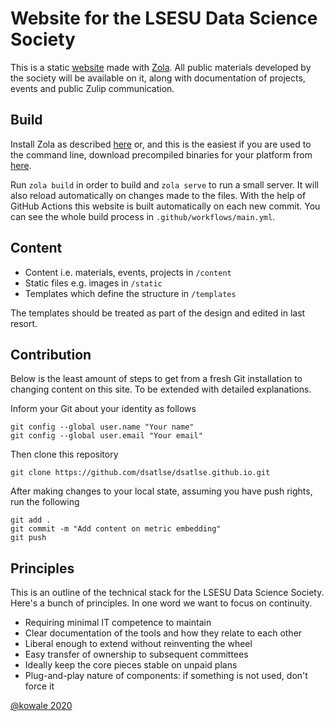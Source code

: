 # Website for the LSESU Data Science Society

This is a static [website](https://dsatlse.github.io/) made with [Zola](https://www.getzola.org/). All public materials developed by the society will be available on it, along with documentation of projects, events and public Zulip communication.

## Build

Install Zola as described [here](https://www.getzola.org/documentation/getting-started/installation/) or, and this is the easiest if you are used to the command line, download precompiled binaries for your platform from [here](https://github.com/getzola/zola/releases).

Run `zola build` in order to build and `zola serve` to run a small server. It will also reload automatically on changes made to the files. With the help of GitHub Actions this website is built automatically on each new commit. You can see the whole build process in `.github/workflows/main.yml`.

## Content

- Content i.e. materials, events, projects in `/content`
- Static files e.g. images in `/static`
- Templates which define the structure in `/templates`

The templates should be treated as part of the design and edited in last resort.

## Contribution

Below is the least amount of steps to get from a fresh Git installation to changing
content on this site. To be extended with detailed explanations.

Inform your Git about your identity as follows
```
git config --global user.name "Your name"
git config --global user.email "Your email"
```

Then clone this repository
```
git clone https://github.com/dsatlse/dsatlse.github.io.git
```

After making changes to your local state, assuming you have push rights, run the following
```
git add .
git commit -m "Add content on metric embedding"
git push
```


## Principles

This is an outline of the technical stack for the LSESU Data Science Society. Here's a bunch of principles. In one word we want to focus on continuity.

+ Requiring minimal IT competence to maintain
+ Clear documentation of the tools and how they relate to each other
+ Liberal enough to extend without reinventing the wheel
+ Easy transfer of ownership to subsequent committees
+ Ideally keep the core pieces stable on unpaid plans
+ Plug-and-play nature of components: if something is not used, don't force it

[@kowale 2020](github.com/kowale)
